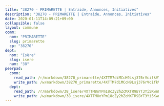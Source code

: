 ```yaml
---
title: "38270 - PRIMARETTE | Entraide, Annonces, Initiatives"
description: "38270 - PRIMARETTE | Entraide, Annonces, Initiatives"
date: 2020-01-11T14:09:21+09:00
collapsible: false
layout: commune
comm:
  nom: "PRIMARETTE"
  slug: primarette
  cp: "38270"
dept:
  nom: "Isère"
  slug: isere
  num: "38"
peerpad:
  comm:
    read_path: /r/markdown/38270_primarette/4XTTM7diMCcH9Lsj376rVcifkVYhLxhH626FE6h92LZ6B9eBm
    write_path: /w/markdown/38270_primarette/4XTTM7diMCcH9Lsj376rVcifkVYhLxhH626FE6h92LZ6B9eBm-K3TgU8bNPHiqGqNoCFPvs8tATjG7AmpPFEjAdfJoDXsz4WV7JjmC2V1WdqTS5Zo4N5LxzE3wDFaYzk1d3jGxKttEjU927cPu4kF3uAxtjuU73yTRuY7K2hVYatwVnPbq6ztFfFMu
  dept:
    read_path: /r/markdown/38_isere/4XTTM8oYPm18cZy2hZcMXTR9BYT3Yi5KwnFvpXu1TXaRq7Q3V
    write_path: /w/markdown/38_isere/4XTTM8oYPm18cZy2hZcMXTR9BYT3Yi5KwnFvpXu1TXaRq7Q3V-K3TgUoSzs2JpJwfbzBvgU8N95mHo7JXz7NbEctNRM3EDb2iYHA4maKm3pRQwmboULLPnLFTEhRgTawPTWpmxTxKbTwDgAEzA9tUHjpudQTWdKWfdVSegAo77eCwhXTaVG7AyUZEs
---
```


